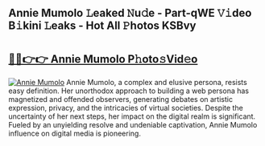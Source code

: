 ## Annie Mumolo 𝙻eaked 𝙽u𝚍e - Part-qWE 𝚅𝚒deo B𝚒kini 𝙻eaks - Hot All 𝙿hotos KSBvy

# <h2><a href="http://ld2vcv.urlbe.top/?page=Annie+Mumolo">🔗🔗👉👉 Annie Mumolo P𝚑oto𝚜Vid𝚎o</a></h2>

[![Annie Mumolo](https://i.imgur.com/eBuTRDB.gif)](http://ld2vcv.urlbe.top/?page=Annie+Mumolo)
Annie Mumolo, a complex and elusive persona, resists easy definition. Her unorthodox approach to building a web persona has magnetized and offended observers, generating debates on artistic expression, privacy, and the intricacies of virtual societies. Despite the uncertainty of her next steps, her impact on the digital realm is significant. Fueled by an unyielding resolve and undeniable captivation, Annie Mumolo influence on digital media is pioneering.
